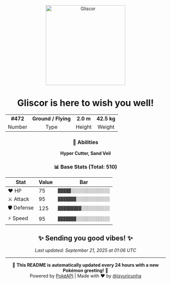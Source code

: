 <div align="center">

<img src="https://raw.githubusercontent.com/PokeAPI/sprites/master/sprites/pokemon/472.png" width="250" height="250" alt="Gliscor">

# **Gliscor** is here to wish you well!

<table>
<tr>
<td align="center"><strong>#472</strong></td>
<td align="center"><strong>Ground / Flying</strong></td>
<td align="center"><strong>2.0 m</strong></td>
<td align="center"><strong>42.5 kg</strong></td>
</tr>
<tr>
<td align="center">Number</td>
<td align="center">Type</td>
<td align="center">Height</td>
<td align="center">Weight</td>
</tr>
</table>

### 🎯 Abilities
**Hyper Cutter, Sand Veil**

### 📊 Base Stats (Total: 510)

| Stat | Value | Bar |
|------|-------|-----|
| ❤️ HP | 75 | `▓▓▓▓▓░░░░░░░░░░░░░░░` |
| ⚔️ Attack | 95 | `▓▓▓▓▓▓▓░░░░░░░░░░░░░` |
| 🛡️ Defense | 125 | `▓▓▓▓▓▓▓▓▓░░░░░░░░░░░` |
| ⚡ Speed | 95 | `▓▓▓▓▓▓▓░░░░░░░░░░░░░` |

## ✨ Sending you good vibes! ✨

*Last updated: September 21, 2025 at 01:06 UTC*

---

🌟 **This README is automatically updated every 24 hours with a new Pokémon greeting!** 🌟<br>
Powered by [PokéAPI](https://pokeapi.co/) | Made with ❤️ by [@isyuricunha](https://github.com/isyuricunha)

</div>